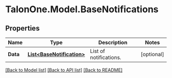 # TalonOne.Model.BaseNotifications
## Properties

Name | Type | Description | Notes
------------ | ------------- | ------------- | -------------
**Data** | [**List&lt;BaseNotification&gt;**](BaseNotification.md) | List of notifications. | [optional] 

[[Back to Model list]](../README.md#documentation-for-models) [[Back to API list]](../README.md#documentation-for-api-endpoints) [[Back to README]](../README.md)

